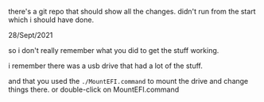 there's a git repo that should show all the changes. didn't run from the start which i should have done.

28/Sept/2021

so i don't really remember what you did to get the stuff working.

i remember there was a usb drive that had a lot of the stuff.

and that you used the `./MountEFI.command` to mount the drive and change things there. or double-click on MountEFI.command
